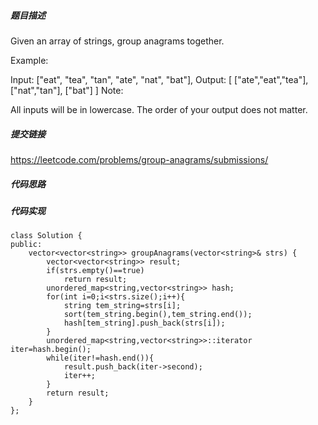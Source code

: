 ##### 题目描述
Given an array of strings, group anagrams together.

Example:

Input: ["eat", "tea", "tan", "ate", "nat", "bat"],
Output:
[
  ["ate","eat","tea"],
  ["nat","tan"],
  ["bat"]
]
Note:

All inputs will be in lowercase.
The order of your output does not matter.


##### 提交链接
https://leetcode.com/problems/group-anagrams/submissions/



##### 代码思路




##### 代码实现

```
class Solution {
public:
    vector<vector<string>> groupAnagrams(vector<string>& strs) {
        vector<vector<string>> result;
        if(strs.empty()==true)
            return result;
        unordered_map<string,vector<string>> hash;
        for(int i=0;i<strs.size();i++){
            string tem_string=strs[i];
            sort(tem_string.begin(),tem_string.end());
            hash[tem_string].push_back(strs[i]);
        }
        unordered_map<string,vector<string>>::iterator  iter=hash.begin();
        while(iter!=hash.end()){
            result.push_back(iter->second);
            iter++;
        }
        return result;
    }
};


```

